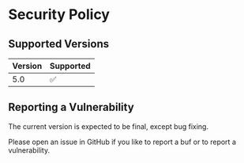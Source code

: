# Security Policy

## Supported Versions

| Version | Supported          |
| ------- | ------------------ |
| 5.0     | :white_check_mark: |

## Reporting a Vulnerability

The current version is expected to be final, except bug fixing.

Please open an issue in GitHub if you like to report a buf or to report a vulnerability.
